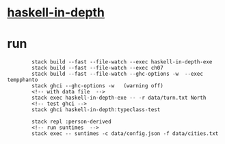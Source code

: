# [haskell-in-depth](https://github.com/bravit/hid-examples)

# run

            stack build --fast --file-watch --exec haskell-in-depth-exe
			stack build --fast --file-watch --exec ch07
	        stack build --fast --file-watch --ghc-options -w  --exec tempphanto
	        stack ghci --ghc-options -w   (warning off)
            <!-- with data file  -->
            stack exec haskell-in-depth-exe -- -r data/turn.txt North
            <!-- test ghci -->
            stack ghci haskell-in-depth:typeclass-test

<!-- ghci executable person-derived -->

            stack repl :person-derived
            <!-- run suntimes  -->
            stack exec -- suntimes -c data/config.json -f data/cities.txt
